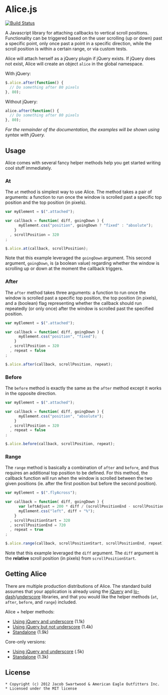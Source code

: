 Alice.js
========
[![Build Status](https://travis-ci.org/aeo/alice.png?branch=master)](https://travis-ci.org/aeo/alice)

A Javascript library for attaching callbacks to vertical scroll positions.
Functionality can be triggered based on the user scrolling (up or down)
past a specific point, only once past a point in a specific direction,
while the scroll position is within a certain range, or via custom tests.

Alice will attach herself as a jQuery plugin if jQuery exists. If jQuery does
not exist, Alice will create an object `alice` in the global namespace.

With jQuery:

```javascript
$.alice.after(function() {
  // Do something after 80 pixels
}, 80);
```

Without jQuery:

```javascript
alice.after(function() {
  // Do something after 80 pixels
}, 80);
```

_For the remainder of the documentation, the examples will be shown using
syntax with jQuery._


Usage
-----

Alice comes with several fancy helper methods help you get started writing
cool stuff immediately.

### At

The `at` method is simplest way to use Alice. The method takes a pair of
arguments: a function to run once the window is scrolled past a specific top
position and the top position (in pixels).

```javascript
var myElement = $(".attached");

var callback = function( diff, goingDown ) {
      myElement.css("position", goingDown ? "fixed" : "absolute");
    }
  , scrollPosition = 320
;

$.alice.at(callback, scrollPosition);
```

Note that this example leveraged the `goingDown` argument. This second
argument, `goingDown`, is (a boolean value) regarding whether the
window is scrolling up or down at the moment the callback triggers.

### After

The `after` method takes three arguments: a function to run once the window
is scrolled past a specific top position, the top position (in pixels), and
a (boolean) flag representing whether the callback should run repeatedly
(or only once) after the window is scrolled past the specified position.

```javascript
var myElement = $(".attached");

var callback = function( diff, goingDown ) {
      myElement.css("position", "fixed");
    }
  , scrollPosition = 320
  , repeat = false
;

$.alice.after(callback, scrollPosition, repeat);
```

### Before

The `before` method is exactly the same as the `after` method except it works
in the opposite direction.

```javascript
var myElement = $(".attached");

var callback = function( diff, goingDown ) {
      myElement.css("position", "absolute");
    }
  , scrollPosition = 320
  , repeat = false
;

$.alice.before(callback, scrollPosition, repeat);
```

### Range

The `range` method is basically a combination of `after` and `before`, and
thus requires an additional top position to be defined. For this method, the
callback function will run when the window is scrolled between the two given
positions (ie. after the first position but before the second position).

```javascript
var myElement = $(".flyAcross");

var callback = function( diff, goingDown ) {
      var leftAdjust = 200 * diff / (scrollPositionEnd - scrollPositionStart) - 100;
      myElement.css("left", diff + "%");
    }
  , scrollPositionStart = 320
  , scrollPositionEnd = 720
  , repeat = true
;

$.alice.range(callback, scrollPositionStart, scrollPositionEnd, repeat);
```

Note that this example leveraged the `diff` argument. The `diff` argument is
the **relative** scroll position (in pixels) from `scrollPositionStart`.


Getting Alice
-------------

There are multiple production distributions of Alice. The standard build
assumes that your application is already using the [jQuery](jquery.org) and
[lo-dash](lodash.org)/[underscore](underscore.org) libraries, and that you
would like the helper methods (`at`, `after`, `before`, and `range`) included.

Alice + helper methods:
  - [Using jQuery and underscore](https://github.com/aeo/alice/blob/master/dist/alice.min.js) (1.1k)
  - [Using jQuery but not underscore](https://github.com/aeo/alice/blob/master/dist/alice-no_.min.js) (1.4k)
  - [Standalone](https://github.com/aeo/alice/blob/master/dist/alice-shim.min.js) (1.9k)

Core-only versions:
  - [Using jQuery and underscore](https://github.com/aeo/alice/blob/master/dist/alice-core.min.js) (.5k)
  - [Standalone](https://github.com/aeo/alice/blob/master/dist/alice-core-shim.min.js) (1.3k)


License
-------

    * Copyright (c) 2012 Jacob Swartwood & American Eagle Outfitters Inc.
    * Licensed under the MIT license
